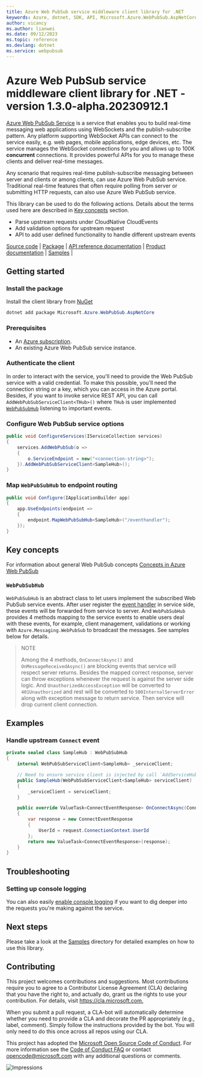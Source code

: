 ```yaml
---
title: Azure Web PubSub service middleware client library for .NET
keywords: Azure, dotnet, SDK, API, Microsoft.Azure.WebPubSub.AspNetCore, webpubsub
author: vicancy
ms.author: lianwei
ms.date: 09/12/2023
ms.topic: reference
ms.devlang: dotnet
ms.service: webpubsub
---
```

# Azure Web PubSub service middleware client library for .NET - version 1.3.0-alpha.20230912.1 


[Azure Web PubSub Service](https://aka.ms/awps/doc) is a service that enables you to build real-time messaging web applications using WebSockets and the publish-subscribe pattern. Any platform supporting WebSocket APIs can connect to the service easily, e.g. web pages, mobile applications, edge devices, etc. The service manages the WebSocket connections for you and allows up to 100K **concurrent** connections. It provides powerful APIs for you to manage these clients and deliver real-time messages.

Any scenario that requires real-time publish-subscribe messaging between server and clients or among clients, can use Azure Web PubSub service. Traditional real-time features that often require polling from server or submitting HTTP requests, can also use Azure Web PubSub service.

This library can be used to do the following actions. Details about the terms used here are described in [Key concepts](#key-concepts) section.

- Parse upstream requests under CloudNative CloudEvents
- Add validation options for upstream request
- API to add user defined functionality to handle different upstream events

[Source code](https://github.com/Azure/azure-sdk-for-net/blob/main/sdk/webpubsub/Microsoft.Azure.WebPubSub.AspNetCore/src) |
[Package][package_ref] |
[API reference documentation](https://aka.ms/awps/sdk/csharp) |
[Product documentation](https://aka.ms/awps/doc) |
[Samples][sample_ref] |

## Getting started

### Install the package

Install the client library from [NuGet][package_ref]

```PowerShell
dotnet add package Microsoft.Azure.WebPubSub.AspNetCore
```

### Prerequisites

- An [Azure subscription][azure_sub].
- An existing Azure Web PubSub service instance.

### Authenticate the client

In order to interact with the service, you'll need to provide the Web PubSub service with a valid credential. To make this possible, you'll need the connection string or a key, which you can access in the Azure portal. Besides, if you want to invoke service REST API, you can call `AddWebPubSubServiceClient<THub>()` where `THub` is user implemented [`WebPubSubHub`](#webpubsubhub) listening to important events.

### Configure Web PubSub service options

```C# Snippet:WebPubSubDependencyInjection
public void ConfigureServices(IServiceCollection services)
{
    services.AddWebPubSub(o =>
    {
        o.ServiceEndpoint = new("<connection-string>");
    }).AddWebPubSubServiceClient<SampleHub>();
}
```

### Map `WebPubSubHub` to endpoint routing

```C# Snippet:WebPubSubMapHub
public void Configure(IApplicationBuilder app)
{
    app.UseEndpoints(endpoint =>
    {
        endpoint.MapWebPubSubHub<SampleHub>("/eventhandler");
    });
}
```

## Key concepts

For information about general Web PubSub concepts [Concepts in Azure Web PubSub](/azure/azure-web-pubsub/key-concepts)

### `WebPubSubHub`

`WebPubSubHub` is an abstract class to let users implement the subscribed Web PubSub service events. After user register the [event handler](/azure/azure-web-pubsub/howto-develop-eventhandler) in service side, these events will be forwarded from service to server. And `WebPubSubHub` provides 4 methods mapping to the service events to enable users deal with these events, for example, client management, validations or working with `Azure.Messaging.WebPubSub` to broadcast the messages. See samples below for details.

> NOTE
>
> Among the 4 methods, `OnConnectAsync()` and `OnMessageReceivedAsync()` are blocking events that service will respect server returns. Besides the mapped correct response, server can throw exceptions whenever the request is against the server side logic. And `UnauthorizedAccessException` will be converted to `401Unauthorized` and rest will be converted to `500InternalServerError` along with exception message to return service. Then service will drop current client connection.

## Examples

### Handle upstream `Connect` event

```C# Snippet:WebPubSubHubMethods
private sealed class SampleHub : WebPubSubHub
{
    internal WebPubSubServiceClient<SampleHub> _serviceClient;

    // Need to ensure service client is injected by call `AddServiceHub<SampleHub>` in ConfigureServices.
    public SampleHub(WebPubSubServiceClient<SampleHub> serviceClient)
    {
        _serviceClient = serviceClient;
    }

    public override ValueTask<ConnectEventResponse> OnConnectAsync(ConnectEventRequest request, CancellationToken cancellationToken)
    {
        var response = new ConnectEventResponse
        {
            UserId = request.ConnectionContext.UserId
        };
        return new ValueTask<ConnectEventResponse>(response);
    }
}
```

## Troubleshooting

### Setting up console logging

You can also easily [enable console logging](https://github.com/Azure/azure-sdk-for-net/blob/main/sdk/core/Azure.Core/samples/Diagnostics.md#logging) if you want to dig deeper into the requests you're making against the service.

## Next steps

Please take a look at the [Samples][sample_ref] directory for detailed examples on how to use this library.

## Contributing

This project welcomes contributions and suggestions.
Most contributions require you to agree to a Contributor License Agreement (CLA) declaring that you have the right to, and actually do, grant us the rights to use your contribution.
For details, visit <https://cla.microsoft.com.>

When you submit a pull request, a CLA-bot will automatically determine whether you need to provide a CLA and decorate the PR appropriately (e.g., label, comment).
Simply follow the instructions provided by the bot.
You will only need to do this once across all repos using our CLA.

This project has adopted the [Microsoft Open Source Code of Conduct](https://opensource.microsoft.com/codeofconduct/).
For more information see the [Code of Conduct FAQ](https://opensource.microsoft.com/codeofconduct/faq/) or contact [opencode@microsoft.com](mailto:opencode@microsoft.com) with any additional questions or comments.

![Impressions](https://azure-sdk-impressions.azurewebsites.net/api/impressions/azure-sdk-for-net%2Fsdk%2Ftemplate%2FAzure.Template%2FREADME.png)

[azure_sub]: https://azure.microsoft.com/free/dotnet/
[sample_ref]: https://github.com/Azure/azure-sdk-for-net/tree/main/sdk/webpubsub/Microsoft.Azure.WebPubSub.AspNetCore/tests/Samples/
[package_ref]: https://www.nuget.org/packages/Microsoft.Azure.WebPubSub.AspNetCore/
